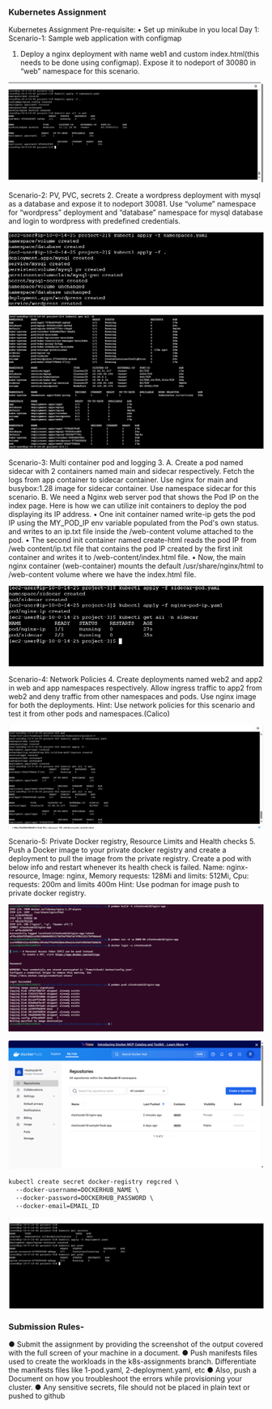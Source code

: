 ### Kubernetes Assignment

Kubernetes Assignment
Pre-requisite:
• Set up minikube in you local
Day 1: 
Scenario-1: Sample web application with configmap
1. Deploy a nginx deployment with name web1 and custom index.html(this needs to be 
done using configmap). Expose it to nodeport of 30080 in “web” namespace for this 
scenario.

![alt text](image.png)


Scenario-2: PV, PVC, secrets
2. Create a wordpress deployment with mysql as a database and expose it to nodeport 
30081. Use “volume” namespace for “wordpress” deployment and “database” namespace 
for mysql database and login to wordpress with predefined credentials.

![alt text](image-7.png)

![alt text](image-8.png)


Scenario-3: Multi container pod and logging
3. A. Create a pod named sidecar with 2 containers named main and sidecar respectively. 
Fetch the logs from app container to sidecar container. Use nginx for main and 
busybox:1.28 image for sidecar container. Use namespace sidecar for this scenario.
B. We need a Nginx web server pod that shows the Pod IP on the index page.
Here is how we can utilize init containers to deploy the pod displaying its IP address.
• One init container named write-ip gets the pod IP using the MY_POD_IP env 
variable populated from the Pod's own status. and writes to an ip.txt file inside the 
/web-content volume attached to the pod.
• The second init container named create-html reads the pod IP from /web content/ip.txt file that contains the pod IP created by the first init container and 
writes it to /web-content/index.html file.
• Now, the main nginx container (web-container) mounts the default 
/usr/share/nginx/html to /web-content volume where we have the index.html file.

![alt text](image-6.png)


Scenario-4: Network Policies 
4. Create deployments named web2 and app2 in web and app namespaces respectively. 
Allow ingress traffic to app2 from web2 and deny traffic from other namespaces and 
pods. Use nginx image for both the deployments.
Hint: Use network policies for this scenario and test it from other pods and 
namespaces.(Calico)

![alt text](image-5.png)

Scenario-5: Private Docker registry, Resource Limits and Health checks
5. Push a Docker image to your private docker registry and create a deployment to pull the 
image from the private registry. Create a pod with below info and restart whenever its 
health check is failed. 
Name: nginx-resource, Image: nginx, Memory requests: 128Mi and limits: 512Mi, Cpu: 
requests: 200m and limits 400m
Hint: Use podman for image push to private docker registry.

![alt text](image-1.png)

![alt text](image-2.png)

```
kubectl create secret docker-registry regcred \
  --docker-username=DOCKERHUB_NAME \
  --docker-password=DOCKERHUB_PASSWORD \
  --docker-email=EMAIL_ID
```
![alt text](image-3.png)


### Submission Rules-
● Submit the assignment by providing the screenshot of the output covered with the full 
screen of your machine in a document.
● Push manifests files used to create the workloads in the k8s-assignments branch. 
Differentiate the manifests files like 1-pod.yaml, 2-deployment.yaml, etc
● Also, push a Document on how you troubleshoot the errors while provisioning your 
cluster.
● Any sensitive secrets, file should not be placed in plain text or pushed to github